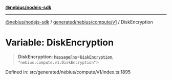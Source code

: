 [**@nebius/nodejs-sdk**](../../../../../README.md)

***

[@nebius/nodejs-sdk](../../../../../README.md) / [generated/nebius/compute/v1](../README.md) / DiskEncryption

# Variable: DiskEncryption

> **DiskEncryption**: [`MessageFns`](../../../../../runtime/protos/core/interfaces/MessageFns.md)\<[`DiskEncryption`](../interfaces/DiskEncryption.md), `"nebius.compute.v1.DiskEncryption"`\>

Defined in: src/generated/nebius/compute/v1/index.ts:1895
